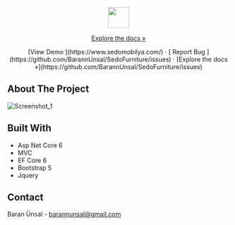 <p align="center">
  <img height="48" width="48" src="https://user-images.githubusercontent.com/96000792/194586367-d43522c7-1ed7-446c-8e65-08ff7c3635bf.png" />
</p>

<p align="center">
  <a href="https://github.com/BarannUnsal/SedoFurniture">Explore the docs »</a>
</p>
  
<p align="center">
[View Demo ](https://www.sedomobilya.com/)
 ·  [ Report Bug ](https://github.com/BarannUnsal/SedoFurniture/issues)
 · [Explore the docs »](https://github.com/BarannUnsal/SedoFurniture/issues)
</p>

## About The Project

![Screenshot_1](https://user-images.githubusercontent.com/96000792/194583320-e74b191b-782b-45e2-a32a-251ada2b78e3.png)

## Built With
- Asp Net Core 6
- MVC
- EF Core 6
- Bootstrap 5
- Jquery

## Contact
Baran Ünsal - [barannunsal@gmail.com](barannunsal@gmail.com)

